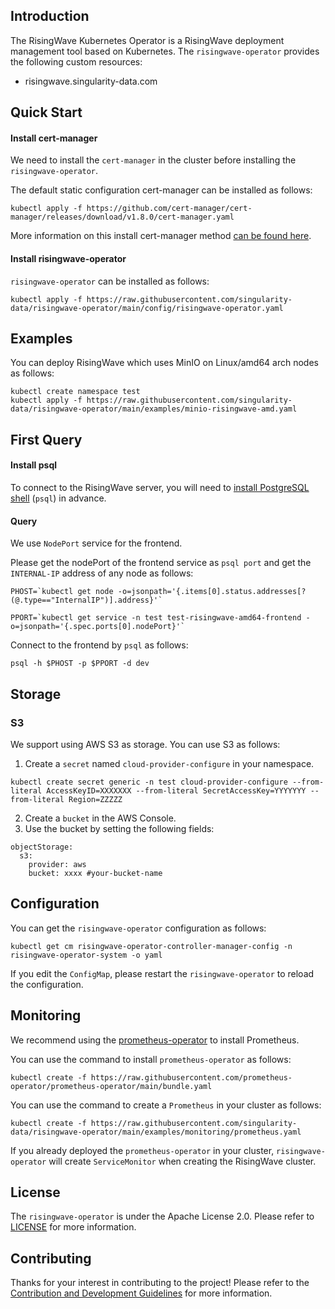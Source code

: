 ## Introduction

The RisingWave Kubernetes Operator is a RisingWave deployment management tool based on Kubernetes. The `risingwave-operator` provides the following custom resources:
- risingwave.singularity-data.com

## Quick Start

#### Install cert-manager

We need to install the `cert-manager` in the cluster before installing the `risingwave-operator`.

The default static configuration cert-manager can be installed as follows:

```shell
kubectl apply -f https://github.com/cert-manager/cert-manager/releases/download/v1.8.0/cert-manager.yaml
```

More information on this install cert-manager method [can be found here](https://cert-manager.io/docs/installation/#default-static-install).


#### Install risingwave-operator

`risingwave-operator` can be installed as follows:

```shell
kubectl apply -f https://raw.githubusercontent.com/singularity-data/risingwave-operator/main/config/risingwave-operator.yaml
```

## Examples

You can deploy RisingWave which uses MinIO on Linux/amd64 arch nodes as follows:

```shell
kubectl create namespace test
kubectl apply -f https://raw.githubusercontent.com/singularity-data/risingwave-operator/main/examples/minio-risingwave-amd.yaml
```

## First Query

#### Install psql

To connect to the RisingWave server, you will need to [install PostgreSQL shell](./CONTRIBUTING.md#PostgreSQL) (`psql`) in advance.


#### Query

We use `NodePort` service for the frontend.

Please get the nodePort of the frontend service as `psql port` and get the `INTERNAL-IP` address of any node as follows:

```shell
PHOST=`kubectl get node -o=jsonpath='{.items[0].status.addresses[?(@.type=="InternalIP")].address}'`
```

```shell
PPORT=`kubectl get service -n test test-risingwave-amd64-frontend -o=jsonpath='{.spec.ports[0].nodePort}'`
```

Connect to the frontend by `psql` as follows:

```shell
psql -h $PHOST -p $PPORT -d dev
```

## Storage

### S3

We support using AWS S3 as storage. You can use S3 as follows:

1. Create a `secret` named `cloud-provider-configure` in your namespace.
```shell
kubectl create secret generic -n test cloud-provider-configure --from-literal AccessKeyID=XXXXXXX --from-literal SecretAccessKey=YYYYYYY --from-literal Region=ZZZZZ
```

2. Create a `bucket` in the AWS Console.
3. Use the bucket by setting the following fields: 
```yamlex
objectStorage:
  s3:
    provider: aws
    bucket: xxxx #your-bucket-name
```


## Configuration

You can get the `risingwave-operator` configuration as follows:

```shell
kubectl get cm risingwave-operator-controller-manager-config -n risingwave-operator-system -o yaml
```

If you edit the `ConfigMap`, please restart the `risingwave-operator` to reload the configuration.

## Monitoring

We recommend using the [prometheus-operator](https://github.com/prometheus-operator/prometheus-operator#quickstart) to install Prometheus.

You can use the command to install `prometheus-operator` as follows:

```shell
kubectl create -f https://raw.githubusercontent.com/prometheus-operator/prometheus-operator/main/bundle.yaml
```

You can use the command to create a `Prometheus` in your cluster as follows:

```shell
kubectl create -f https://raw.githubusercontent.com/singularity-data/risingwave-operator/main/examples/monitoring/prometheus.yaml
```

If you already deployed the `prometheus-operator` in your cluster, `risingwave-operator` will create `ServiceMonitor` when creating the RisingWave cluster.

## License

The `risingwave-operator` is under the Apache License 2.0. Please refer to [LICENSE](LICENSE) for more information.

## Contributing

Thanks for your interest in contributing to the project! Please refer to the [Contribution and Development Guidelines](CONTRIBUTING.md) for more information.
